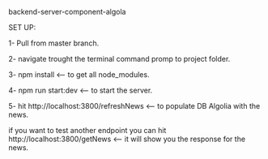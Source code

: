 backend-server-component-algola

SET UP:

1- Pull from master branch.

2- navigate trought the terminal command promp to project folder.

3- npm install <-- to get all node_modules.

4- npm run start:dev <-- to start the server.

5- hit http://localhost:3800/refreshNews <-- to populate DB Algolia with the news.

if you want to test another endpoint you can hit http://localhost:3800/getNews <-- it will show you the response for the news.
